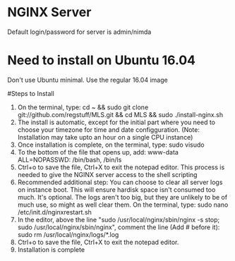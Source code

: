 # NGINX Server

Default login/password for server is admin/nimda

# Need to install on Ubuntu 16.04
Don't use Ubuntu minimal. Use the regular 16.04 image

#Steps to Install
1. On the terminal, type: cd ~ && sudo git clone git://github.com/regstuff/MLS.git && cd MLS && sudo ./install-nginx.sh
2. The install is automatic, except for the initial part where you need to choose your timezone for time and date configguration. (Note: Installation may take upto an hour on a single CPU instance)
3. Once installation is complete, on the terminal, type: sudo visudo 
4. To the bottom of the file that opens up, add: www-data ALL=NOPASSWD: /bin/bash, /bin/ls
5. Ctrl+o to save the file, Ctrl+X to exit the notepad editor. This process is needed to give the NGINX server access to the shell scripting
6. Recommended additional step: You can choose to clear all server logs on instance boot. This will ensure hardisk space isn't consumed too much. It's optional. The logs aren't too big, but they are unlikely to be of much use, so might as well clear them. On the terminal, type: sudo nano /etc/init.d/nginxrestart.sh
7. In the editor, above the line "sudo /usr/local/nginx/sbin/nginx -s stop; sudo /usr/local/nginx/sbin/nginx", comment the line (Add # before it): sudo rm /usr/local/nginx/logs/*.log
8. Ctrl+o to save the file, Ctrl+X to exit the notepad editor.
9. Installation is complete


